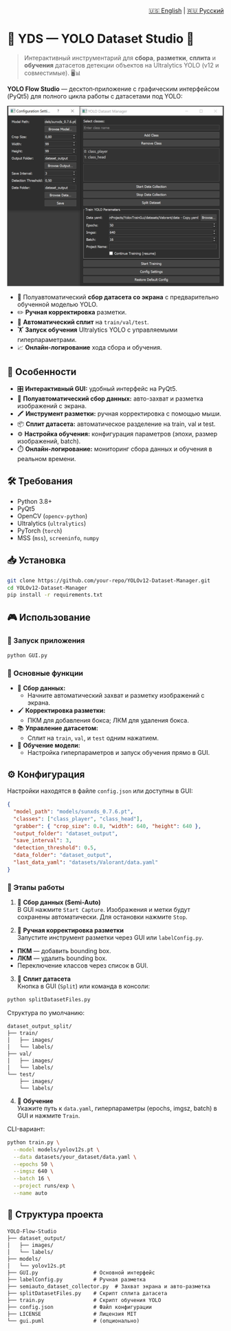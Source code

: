 <p align="right">
  <a href="README.md">🇺🇸 English</a> | <a href="README_ru.md">🇷🇺 Русский</a>
</p>

# 🚀 YDS — YOLO Dataset Studio 🎯

> Интерактивный инструментарий для **сбора**, **разметки**, **сплита** и **обучения** датасетов детекции объектов на Ultralytics YOLO (v12 и совместимые). 🖥️📊

**YOLO Flow Studio** — десктоп‑приложение с графическим интерфейсом (PyQt5) для полного цикла работы с датасетами под YOLO:

![GUI](docs/images/gui.png)

- 🤖 Полуавтоматический **сбор датасета со экрана** с предварительно обученной моделью YOLO.
- ✏️ **Ручная корректировка** разметки.
- 📂 **Автоматический сплит** на `train/val/test`.
- 🏋️ **Запуск обучения** Ultralytics YOLO с управляемыми гиперпараметрами.
- 📈 **Онлайн‑логирование** хода сбора и обучения.

## 🌟 Особенности

- 🎛️ **Интерактивный GUI:** удобный интерфейс на PyQt5.
- 🧲 **Полуавтоматический сбор данных:** авто-захват и разметка изображений с экрана.
- 🖍️ **Инструмент разметки:** ручная корректировка с помощью мыши.
- 📦 **Сплит датасета:** автоматическое разделение на train, val и test.
- ⚙️ **Настройка обучения:** конфигурация параметров (эпохи, размер изображений, batch).
- ⏱️ **Онлайн-логирование:** мониторинг сбора данных и обучения в реальном времени.

## 🛠️ Требования

- Python 3.8+  
- PyQt5  
- OpenCV (`opencv-python`)  
- Ultralytics (`ultralytics`)  
- PyTorch (`torch`)  
- MSS (`mss`), `screeninfo`, `numpy`

## 📥 Установка

```bash
git clone https://github.com/your-repo/YOLOv12-Dataset-Manager.git
cd YOLOv12-Dataset-Manager
pip install -r requirements.txt
```

## 🎮 Использование

### 🚦 Запуск приложения

```bash
python GUI.py
```

### 🔑 Основные функции

- 📸 **Сбор данных:**
  - Начните автоматический захват и разметку изображений с экрана.
- 🖌️ **Корректировка разметки:**
  - ПКМ для добавления бокса; ЛКМ для удаления бокса.
- 📚 **Управление датасетом:**
  - Сплит на `train`, `val`, и `test` одним нажатием.
- 🚀 **Обучение модели:**
  - Настройка гиперпараметров и запуск обучения прямо в GUI.

## ⚙️ Конфигурация

Настройки находятся в файле `config.json` или доступны в GUI:

```json
{
  "model_path": "models/sunxds_0.7.6.pt",
  "classes": ["class_player", "class_head"],
  "grabber": { "crop_size": 0.8, "width": 640, "height": 640 },
  "output_folder": "dataset_output",
  "save_interval": 3,
  "detection_threshold": 0.5,
  "data_folder": "dataset_output",
  "last_data_yaml": "datasets/Valorant/data.yaml"
}
```

### 🧩 Этапы работы

1. 🎥 **Сбор данных (Semi-Auto)**  
В GUI нажмите `Start Capture`. Изображения и метки будут сохранены автоматически. Для остановки нажмите `Stop`.

2. 🎨 **Ручная корректировка разметки**  
Запустите инструмент разметки через GUI или `labelConfig.py`.

- **ПКМ** — добавить bounding box.
- **ЛКМ** — удалить bounding box.
- Переключение классов через список в GUI.

3. 📁 **Сплит датасета**  
Кнопка в GUI (`Split`) или команда в консоли:

```bash
python splitDatasetFiles.py
```

Структура по умолчанию:

```
dataset_output_split/
├── train/
│   ├── images/
│   └── labels/
├── val/
│   ├── images/
│   └── labels/
└── test/
    ├── images/
    └── labels/
```

4. 🏅 **Обучение**  
Укажите путь к `data.yaml`, гиперпараметры (epochs, imgsz, batch) в GUI и нажмите `Train`.

CLI-вариант:

```bash
python train.py \
  --model models/yolov12s.pt \
  --data datasets/your_dataset/data.yaml \
  --epochs 50 \
  --imgsz 640 \
  --batch 16 \
  --project runs/exp \
  --name auto
```

## 📌 Структура проекта

```
YOLO-Flow-Studio
├── dataset_output/
│   ├── images/
│   └── labels/
├── models/
│   └── yolov12s.pt
├── GUI.py                  # Основной интерфейс
├── labelConfig.py          # Ручная разметка
├── semiauto_dataset_collector.py  # Захват экрана и авто-разметка
├── splitDatasetFiles.py    # Скрипт сплита датасета
├── train.py                # Скрипт обучения YOLO
├── config.json             # Файл конфигурации
├── LICENSE                 # Лицензия MIT
└── gui.puml                # (опционально)

